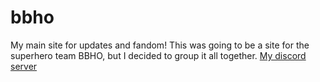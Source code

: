 # bbho
My main site for updates and fandom!
This was going to be a site for the superhero team BBHO, but I decided to group it all together.
[My discord server](https://discord.gg/kWcWwWJ)
